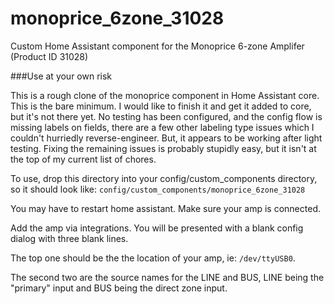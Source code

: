 # monoprice_6zone_31028
Custom Home Assistant component for the Monoprice 6-zone Amplifer (Product ID 31028)

###Use at your own risk

This is a rough clone of the monoprice component in Home Assistant core. This is the bare minimum. I would like to finish it and get it added to core, but it's not there yet. No testing has been configured, and the config flow is missing labels on fields, there are a few other labeling type issues which I couldn't hurriedly reverse-engineer. But, it appears to be working after light testing. Fixing the remaining issues is probably stupidly easy, but it isn't at the top of my current list of chores.

To use, drop this directory into your config/custom_components directory, so it should look like: `config/custom_components/monoprice_6zone_31028`

You may have to restart home assistant. Make sure your amp is connected.

Add the amp via integrations. You will be presented with a blank config dialog with three blank lines.

The top one should be the the location of your amp, ie: `/dev/ttyUSB0`. 

The second two are the source names for the LINE and BUS, LINE being the "primary" input and BUS being the direct zone input.